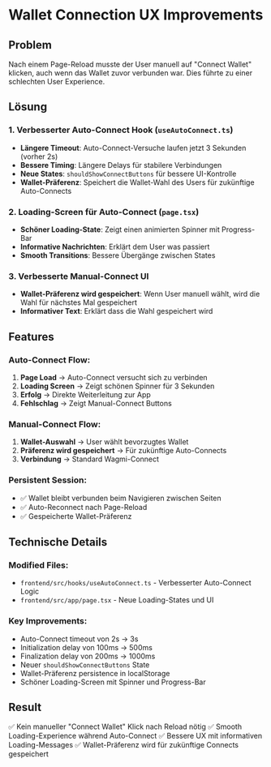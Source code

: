 # Wallet Connection UX Improvements

## Problem
Nach einem Page-Reload musste der User manuell auf "Connect Wallet" klicken, auch wenn das Wallet zuvor verbunden war. Dies führte zu einer schlechten User Experience.

## Lösung

### 1. Verbesserter Auto-Connect Hook (`useAutoConnect.ts`)
- **Längere Timeout**: Auto-Connect-Versuche laufen jetzt 3 Sekunden (vorher 2s)
- **Bessere Timing**: Längere Delays für stabilere Verbindungen
- **Neue States**: `shouldShowConnectButtons` für bessere UI-Kontrolle
- **Wallet-Präferenz**: Speichert die Wallet-Wahl des Users für zukünftige Auto-Connects

### 2. Loading-Screen für Auto-Connect (`page.tsx`)
- **Schöner Loading-State**: Zeigt einen animierten Spinner mit Progress-Bar
- **Informative Nachrichten**: Erklärt dem User was passiert
- **Smooth Transitions**: Bessere Übergänge zwischen States

### 3. Verbesserte Manual-Connect UI
- **Wallet-Präferenz wird gespeichert**: Wenn User manuell wählt, wird die Wahl für nächstes Mal gespeichert
- **Informativer Text**: Erklärt dass die Wahl gespeichert wird

## Features

### Auto-Connect Flow:
1. **Page Load** → Auto-Connect versucht sich zu verbinden
2. **Loading Screen** → Zeigt schönen Spinner für 3 Sekunden
3. **Erfolg** → Direkte Weiterleitung zur App
4. **Fehlschlag** → Zeigt Manual-Connect Buttons

### Manual-Connect Flow:
1. **Wallet-Auswahl** → User wählt bevorzugtes Wallet
2. **Präferenz wird gespeichert** → Für zukünftige Auto-Connects
3. **Verbindung** → Standard Wagmi-Connect

### Persistent Session:
- ✅ Wallet bleibt verbunden beim Navigieren zwischen Seiten
- ✅ Auto-Reconnect nach Page-Reload
- ✅ Gespeicherte Wallet-Präferenz

## Technische Details

### Modified Files:
- `frontend/src/hooks/useAutoConnect.ts` - Verbesserter Auto-Connect Logic
- `frontend/src/app/page.tsx` - Neue Loading-States und UI

### Key Improvements:
- Auto-Connect timeout von 2s → 3s
- Initialization delay von 100ms → 500ms
- Finalization delay von 200ms → 1000ms
- Neuer `shouldShowConnectButtons` State
- Wallet-Präferenz persistence in localStorage
- Schöner Loading-Screen mit Spinner und Progress-Bar

## Result
✅ Kein manueller "Connect Wallet" Klick nach Reload nötig
✅ Smooth Loading-Experience während Auto-Connect
✅ Bessere UX mit informativen Loading-Messages
✅ Wallet-Präferenz wird für zukünftige Connects gespeichert
